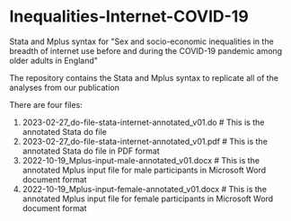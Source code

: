 # Inequalities-Internet-COVID-19
Stata and Mplus syntax for "Sex and socio-economic inequalities in the breadth of internet use before and during the COVID-19 pandemic among older adults in England"

The repository contains the Stata and Mplus syntax to replicate all of the analyses from our publication

There are four files:

1. 2023-02-27_do-file-stata-internet-annotated_v01.do # This is the annotated Stata do file
2. 2023-02-27_do-file-stata-internet-annotated_v01.pdf # This is the annotated Stata do file in PDF format
3. 2022-10-19_Mplus-input-male-annotated_v01.docx # This is the annotated Mplus input file for male participants in Microsoft Word document format
4. 2022-10-19_Mplus-input-female-annotated_v01.docx # This is the annotated Mplus input file for female participants in Microsoft Word document format
